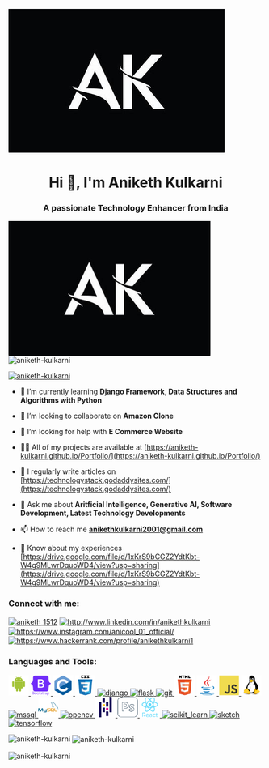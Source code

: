 ![logo](https://github.com/aniketh-kulkarni/aniketh-kulkarni/blob/main/AK%20logo.jpeg)
<h1 align="center">Hi 👋, I'm Aniketh Kulkarni</h1>
<h3 align="center">A passionate Technology Enhancer from India</h3>
<img align="left" alt="Coding" width="400" src="https://github.com/aniketh-kulkarni/aniketh-kulkarni/blob/main/AK%20logo.jpeg">

<p align="left"> <img src="https://komarev.com/ghpvc/?username=aniketh-kulkarni&label=Profile%20views&color=0e75b6&style=flat" alt="aniketh-kulkarni" /> </p>

<p align="left"> <a href="https://github.com/ryo-ma/github-profile-trophy"><img src="https://github-profile-trophy.vercel.app/?username=aniketh-kulkarni" alt="aniketh-kulkarni" /></a> </p>

- 🌱 I’m currently learning **Django Framework, Data Structures and Algorithms with Python**

- 👯 I’m looking to collaborate on **Amazon Clone**

- 🤝 I’m looking for help with **E Commerce Website**

- 👨‍💻 All of my projects are available at [https://aniketh-kulkarni.github.io/Portfolio/](https://aniketh-kulkarni.github.io/Portfolio/)

- 📝 I regularly write articles on [https://technologystack.godaddysites.com/](https://technologystack.godaddysites.com/)

- 💬 Ask me about **Aritficial Intelligence, Generative AI, Software Development, Latest Technology Developments**

- 📫 How to reach me **anikethkulkarni2001@gmail.com**

- 📄 Know about my experiences [https://drive.google.com/file/d/1xKrS9bCGZ2YdtKbt-W4g9MLwrDquoWD4/view?usp=sharing](https://drive.google.com/file/d/1xKrS9bCGZ2YdtKbt-W4g9MLwrDquoWD4/view?usp=sharing)

<h3 align="left">Connect with me:</h3>
<p align="left">
<a href="https://twitter.com/aniketh_1512" target="blank"><img align="center" src="https://raw.githubusercontent.com/rahuldkjain/github-profile-readme-generator/master/src/images/icons/Social/twitter.svg" alt="aniketh_1512" height="30" width="40" /></a>
<a href="https://linkedin.com/in/http://www.linkedin.com/in/anikethkulkarni" target="blank"><img align="center" src="https://raw.githubusercontent.com/rahuldkjain/github-profile-readme-generator/master/src/images/icons/Social/linked-in-alt.svg" alt="http://www.linkedin.com/in/anikethkulkarni" height="30" width="40" /></a>
<a href="https://instagram.com/https://www.instagram.com/anicool_01_official/" target="blank"><img align="center" src="https://raw.githubusercontent.com/rahuldkjain/github-profile-readme-generator/master/src/images/icons/Social/instagram.svg" alt="https://www.instagram.com/anicool_01_official/" height="30" width="40" /></a>
<a href="https://www.hackerrank.com/https://www.hackerrank.com/profile/anikethkulkarni1" target="blank"><img align="center" src="https://raw.githubusercontent.com/rahuldkjain/github-profile-readme-generator/master/src/images/icons/Social/hackerrank.svg" alt="https://www.hackerrank.com/profile/anikethkulkarni1" height="30" width="40" /></a>
</p>

<h3 align="left">Languages and Tools:</h3>
<p align="left"> <a href="https://developer.android.com" target="_blank" rel="noreferrer"> <img src="https://raw.githubusercontent.com/devicons/devicon/master/icons/android/android-original-wordmark.svg" alt="android" width="40" height="40"/> </a> <a href="https://getbootstrap.com" target="_blank" rel="noreferrer"> <img src="https://raw.githubusercontent.com/devicons/devicon/master/icons/bootstrap/bootstrap-plain-wordmark.svg" alt="bootstrap" width="40" height="40"/> </a> <a href="https://www.cprogramming.com/" target="_blank" rel="noreferrer"> <img src="https://raw.githubusercontent.com/devicons/devicon/master/icons/c/c-original.svg" alt="c" width="40" height="40"/> </a> <a href="https://www.w3schools.com/css/" target="_blank" rel="noreferrer"> <img src="https://raw.githubusercontent.com/devicons/devicon/master/icons/css3/css3-original-wordmark.svg" alt="css3" width="40" height="40"/> </a> <a href="https://www.djangoproject.com/" target="_blank" rel="noreferrer"> <img src="https://cdn.worldvectorlogo.com/logos/django.svg" alt="django" width="40" height="40"/> </a> <a href="https://flask.palletsprojects.com/" target="_blank" rel="noreferrer"> <img src="https://www.vectorlogo.zone/logos/pocoo_flask/pocoo_flask-icon.svg" alt="flask" width="40" height="40"/> </a> <a href="https://git-scm.com/" target="_blank" rel="noreferrer"> <img src="https://www.vectorlogo.zone/logos/git-scm/git-scm-icon.svg" alt="git" width="40" height="40"/> </a> <a href="https://www.w3.org/html/" target="_blank" rel="noreferrer"> <img src="https://raw.githubusercontent.com/devicons/devicon/master/icons/html5/html5-original-wordmark.svg" alt="html5" width="40" height="40"/> </a> <a href="https://www.java.com" target="_blank" rel="noreferrer"> <img src="https://raw.githubusercontent.com/devicons/devicon/master/icons/java/java-original.svg" alt="java" width="40" height="40"/> </a> <a href="https://developer.mozilla.org/en-US/docs/Web/JavaScript" target="_blank" rel="noreferrer"> <img src="https://raw.githubusercontent.com/devicons/devicon/master/icons/javascript/javascript-original.svg" alt="javascript" width="40" height="40"/> </a> <a href="https://www.linux.org/" target="_blank" rel="noreferrer"> <img src="https://raw.githubusercontent.com/devicons/devicon/master/icons/linux/linux-original.svg" alt="linux" width="40" height="40"/> </a> <a href="https://www.microsoft.com/en-us/sql-server" target="_blank" rel="noreferrer"> <img src="https://www.svgrepo.com/show/303229/microsoft-sql-server-logo.svg" alt="mssql" width="40" height="40"/> </a> <a href="https://www.mysql.com/" target="_blank" rel="noreferrer"> <img src="https://raw.githubusercontent.com/devicons/devicon/master/icons/mysql/mysql-original-wordmark.svg" alt="mysql" width="40" height="40"/> </a> <a href="https://opencv.org/" target="_blank" rel="noreferrer"> <img src="https://www.vectorlogo.zone/logos/opencv/opencv-icon.svg" alt="opencv" width="40" height="40"/> </a> <a href="https://pandas.pydata.org/" target="_blank" rel="noreferrer"> <img src="https://raw.githubusercontent.com/devicons/devicon/2ae2a900d2f041da66e950e4d48052658d850630/icons/pandas/pandas-original.svg" alt="pandas" width="40" height="40"/> </a> <a href="https://www.photoshop.com/en" target="_blank" rel="noreferrer"> <img src="https://raw.githubusercontent.com/devicons/devicon/master/icons/photoshop/photoshop-line.svg" alt="photoshop" width="40" height="40"/> </a> <a href="https://reactjs.org/" target="_blank" rel="noreferrer"> <img src="https://raw.githubusercontent.com/devicons/devicon/master/icons/react/react-original-wordmark.svg" alt="react" width="40" height="40"/> </a> <a href="https://scikit-learn.org/" target="_blank" rel="noreferrer"> <img src="https://upload.wikimedia.org/wikipedia/commons/0/05/Scikit_learn_logo_small.svg" alt="scikit_learn" width="40" height="40"/> </a> <a href="https://www.sketch.com/" target="_blank" rel="noreferrer"> <img src="https://www.vectorlogo.zone/logos/sketchapp/sketchapp-icon.svg" alt="sketch" width="40" height="40"/> </a> <a href="https://www.tensorflow.org" target="_blank" rel="noreferrer"> <img src="https://www.vectorlogo.zone/logos/tensorflow/tensorflow-icon.svg" alt="tensorflow" width="40" height="40"/> </a> </p>

<p><img align="left" src="https://github-readme-stats.vercel.app/api/top-langs?username=aniketh-kulkarni&show_icons=true&locale=en&layout=compact" alt="aniketh-kulkarni" /></p>

<p>&nbsp;<img align="center" src="https://github-readme-stats.vercel.app/api?username=aniketh-kulkarni&show_icons=true&locale=en" alt="aniketh-kulkarni" /></p>

<p><img align="center" src="https://github-readme-streak-stats.herokuapp.com/?user=aniketh-kulkarni&" alt="aniketh-kulkarni" /></p>

